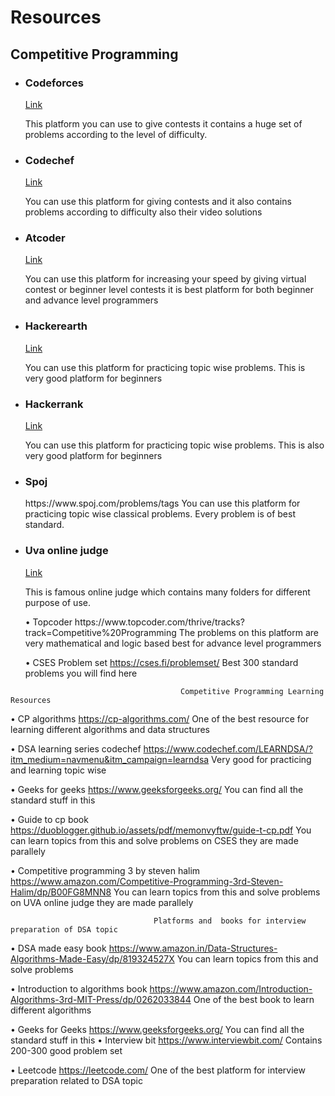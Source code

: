 <html>
  <head></head>
<body>
<h1 style="text-align="center"; color="Red"">Resources</h1> 
<h2 style="text-align="center"; color="Green"">Competitive Programming  </h2>
<ul>                                                   
<li>
  <h3>Codeforces</h3>
  <a href="https://codeforces.com/">Link</a>
  <p>This platform you can use to give contests it contains a huge set of problems according to the level of difficulty.</p>
</li>
<li>
  <h3>Codechef</h3>
  <a href="https://www.codechef.com/">Link</a>
  <p>You can use this platform for giving contests and it also contains problems according to difficulty also their video solutions</p>
</li>
<li>
 <h3>Atcoder</h3>
 <a href="https://atcoder.jp/">Link</a>
<p>You can use this platform for increasing your speed by giving virtual contest or beginner level contests it is best platform for both beginner and advance level programmers</p>
</li>
<li>
<h3>Hackerearth</h3>
<a href="https://www.hackerearth.com/practice/">Link</a>
<p>You can use this platform for practicing topic wise problems. This is very good platform for beginners</p>
</li>
<li>
<h3>Hackerrank</h3>
<a href="https://www.hackerrank.com/dashboard">Link</a>
<p>You can use this platform for practicing topic wise problems. This is also very good platform for beginners</p>
  </li>

<li>
<h3>Spoj</h3>
https://www.spoj.com/problems/tags
You can use this platform for practicing topic wise classical problems. Every problem is of best standard.
<li>
<h3>Uva online judge</h3>
<a href="https://onlinejudge.org/">Link</a>
  <p>This is famous online judge which contains many folders for different purpose of use.</p>
  </li>
•	 Topcoder
https://www.topcoder.com/thrive/tracks?track=Competitive%20Programming
The problems on this platform are very mathematical and logic based best for advance level programmers

•	 CSES Problem set
https://cses.fi/problemset/
Best 300 standard problems you will find here

</ul>

                                          Competitive Programming Learning Resources

•	 CP algorithms
https://cp-algorithms.com/
One of the best resource for learning different algorithms and data structures

•	 DSA learning series codechef
https://www.codechef.com/LEARNDSA/?itm_medium=navmenu&itm_campaign=learndsa
Very good for practicing and learning topic wise 

•	 Geeks for geeks
https://www.geeksforgeeks.org/
You can find all the standard stuff in this

•	 Guide to cp book
https://duoblogger.github.io/assets/pdf/memonvyftw/guide-t-cp.pdf
You can learn topics from this and solve problems on CSES they are made parallely

•	 Competitive programming 3 by steven halim
https://www.amazon.com/Competitive-Programming-3rd-Steven-Halim/dp/B00FG8MNN8
You can learn topics from this and solve problems on UVA online judge they are made parallely



                                    Platforms and  books for interview  preparation of DSA topic
•	 DSA made easy book
https://www.amazon.in/Data-Structures-Algorithms-Made-Easy/dp/819324527X
You can learn topics from this and solve problems

•	 Introduction to algorithms book
https://www.amazon.com/Introduction-Algorithms-3rd-MIT-Press/dp/0262033844
One of the best book to learn different algorithms

•	  Geeks for Geeks
https://www.geeksforgeeks.org/
You can find all the standard stuff in this
•	 Interview bit
https://www.interviewbit.com/
Contains 200-300 good problem set

•	 Leetcode
https://leetcode.com/
One of the best platform for interview preparation related to DSA topic
  
</body>

</html>












